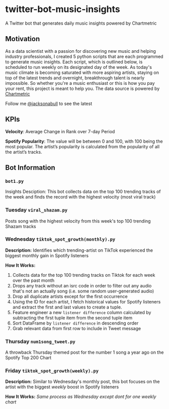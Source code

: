 # twitter-bot-music-insights
A Twitter bot that generates daily music insights powered by Chartmetric

## Motivation
As a data scientist with a passion for discovering new music and helping industry professionals, I created 5 python scripts that are each programmed to generate music insights. Each script, which is outlined below, is scheduled to run weekly on its designated day of the week. As today's music climate is becoming saturated with  more aspiring artists, staying on top of the latest trends and overnight, breakthrough talent is nearly impossible. So whether you're a music enthusiast or this is how you pay your rent, this project is meant to help you. The data source is powered by [Chartmetric](https://app.chartmetric.com/dashboard/artists)

Follow me [@jacksonabull](https://twitter.com/jacksonabull) to see the latest

## KPIs
**Velocity**: Average Change in Rank over 7-day Period

**Spotify Popularity**: The value will be between 0 and 100, with 100 being the most popular. The artist’s popularity is calculated from the popularity of all the artist’s tracks.

## Bot Information
### `bot1.py`
Insights Desciption: This bot collects data on the top 100 trending tracks of the week and finds the record with the highest velocity (most viral track)
### Tuesday `viral_shazam.py`
Posts song with the highest velocity  from this week's top 100 trending Shazam tracks
### Wednesday `tiktok_spot_growth(monthly).py`
**Description:** Identifies which trending-artist on TikTok experienced the biggest monthly gain in Spotify listeners

**How It Works:**
1. Collects data for the top 100 trending tracks on Tiktok for each week over the past month
2. Drops any track without an isrc code in order to filter out any audio that's not an actually song (i.e. some random user-generated audio)
3. Drop all duplicate artists except for the first occurrence 
4. Using the ID for each artist, I fetch historical values for Spotify listeners and extract the first and last values to create a tuple.
5. Feature engineer a new `listener difference` column calculated by subtracting the first tuple item from the second tuple item
6. Sort DataFrame by `listener difference` in descending order
7. Grab relevant data from first row to include in Tweet message
### Thursday `num1song_tweet.py`
A throwback Thursday themed post for the number 1 song a year ago on the Spotify Top 200 Chart
### Friday `tiktok_spot_growth(weekly).py`
**Description:** Similar to Wednesday's monthly post, this bot focuses on the artist with the biggest *weekly* boost in Spotify listeners

**How It Works:** *Same process as Wednesday except dont for one weekly chart*

